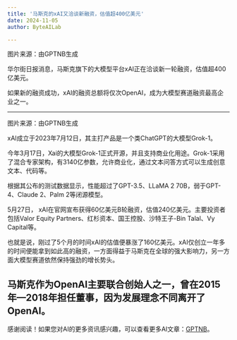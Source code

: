 ```yaml
---
title: '马斯克的xAI又洽谈新融资，估值超400亿美元'
date: 2024-11-05
author: ByteAILab

---
```


图片来源：由GPTNB生成

华尔街日报消息，马斯克旗下的大模型平台xAI正在洽谈新一轮融资，估值超400亿美元。

如果新的融资成功，xAI的融资总额将仅次OpenAI，成为大模型赛道融资最高企业之一。

---


图片来源：由GPTNB生成

xAI成立于2023年7月12日，其主打产品是一个类ChatGPT的大模型Grok-1。

今年3月17日，Xai的大模型Grok-1正式开源，并且支持商业化用途。Grok-1采用了混合专家架构，有3140亿参数，允许商业化，通过文本问答方式可以生成创意文本、代码等。

根据其公布的测试数据显示，性能超过了GPT-3.5、LLaMA 2 70B，弱于GPT-4、Claude 2、Palm 2等闭源模型。

5月27日， xAI在官网宣布获得60亿美元B轮融资，估值240亿美元。主要投资者包括Valor Equity Partners、红杉资本、国王控股、沙特王子-Bin Talal、Vy Capital等。

也就是说，刚过了5个月的时间xAI的估值便暴涨了160亿美元。xAI仅创立一年多的时间便能拿到如此高的融资，一方面得益于马斯克在全球的强大影响力，另一方面大模型赛道依然保持强劲的增长势头。

马斯克作为OpenAI主要联合创始人之一，曾在2015年—2018年担任董事，因为发展理念不同离开了OpenAI。
---
感谢阅读！如果您对AI的更多资讯感兴趣，可以查看更多AI文章：[GPTNB](https://gptnb.com)。
